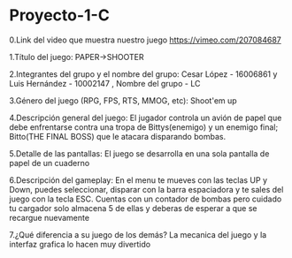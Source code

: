 # Proyecto-1-C
   0.Link del video que muestra nuestro juego
     https://vimeo.com/207084687 
   
   1.Título del juego: 
      PAPER->SHOOTER
   
   2.Integrantes del grupo y el nombre del grupo:
     Cesar López - 16006861 y
     Luis Hernández - 10002147 ,
     Nombre del grupo - LC

   3.Género del juego (RPG, FPS, RTS, MMOG, etc):
     Shoot'em up
     
   4.Descripción general del juego:
     El jugador controla un avión de papel que debe enfrentarse contra una tropa de Bittys(enemigo) y un enemigo final; Bitto(THE FINAL BOSS) que le atacara disparando bombas.
     
   5.Detalle de las pantallas:
      El juego se desarrolla en una sola pantalla de papel de un cuaderno
    
   6.Descripción del gameplay:
      En el menu te mueves con las teclas UP y Down, puedes seleccionar, disparar con la barra espaciadora y te sales del juego con la tecla ESC. Cuentas con un contador de bombas pero cuidado tu cargador solo almacena 5 de ellas y deberas de esperar a que se recargue nuevamente 
    
   7.¿Qué diferencia a su juego de los demás?
       La mecanica del juego y la interfaz grafica lo hacen muy divertido
   
   
